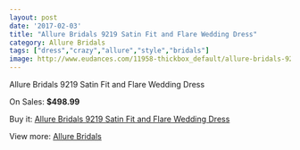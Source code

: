 ```yaml
---
layout: post
date: '2017-02-03'
title: "Allure Bridals 9219 Satin Fit and Flare Wedding Dress"
category: Allure Bridals
tags: ["dress","crazy","allure","style","bridals"]
image: http://www.eudances.com/11958-thickbox_default/allure-bridals-9219-satin-fit-and-flare-wedding-dress.jpg
---
```

Allure Bridals 9219 Satin Fit and Flare Wedding Dress

On Sales: **$498.99**
<a href="https://www.eudances.com/en/allure-bridals/3745-allure-bridals-9219-satin-fit-and-flare-wedding-dress.html"><amp-img layout="responsive" width="600" height="600" src="//www.eudances.com/11958-thickbox_default/allure-bridals-9219-satin-fit-and-flare-wedding-dress.jpg" alt="Allure Bridals 9219 Satin Fit and Flare Wedding Dress 0" /></a>
<a href="https://www.eudances.com/en/allure-bridals/3745-allure-bridals-9219-satin-fit-and-flare-wedding-dress.html"><amp-img layout="responsive" width="600" height="600" src="//www.eudances.com/11960-thickbox_default/allure-bridals-9219-satin-fit-and-flare-wedding-dress.jpg" alt="Allure Bridals 9219 Satin Fit and Flare Wedding Dress 1" /></a>
<a href="https://www.eudances.com/en/allure-bridals/3745-allure-bridals-9219-satin-fit-and-flare-wedding-dress.html"><amp-img layout="responsive" width="600" height="600" src="//www.eudances.com/11959-thickbox_default/allure-bridals-9219-satin-fit-and-flare-wedding-dress.jpg" alt="Allure Bridals 9219 Satin Fit and Flare Wedding Dress 2" /></a>

Buy it: [Allure Bridals 9219 Satin Fit and Flare Wedding Dress](https://www.eudances.com/en/allure-bridals/3745-allure-bridals-9219-satin-fit-and-flare-wedding-dress.html "Allure Bridals 9219 Satin Fit and Flare Wedding Dress")

View more: [Allure Bridals](https://www.eudances.com/en/2-allure-bridals "Allure Bridals")